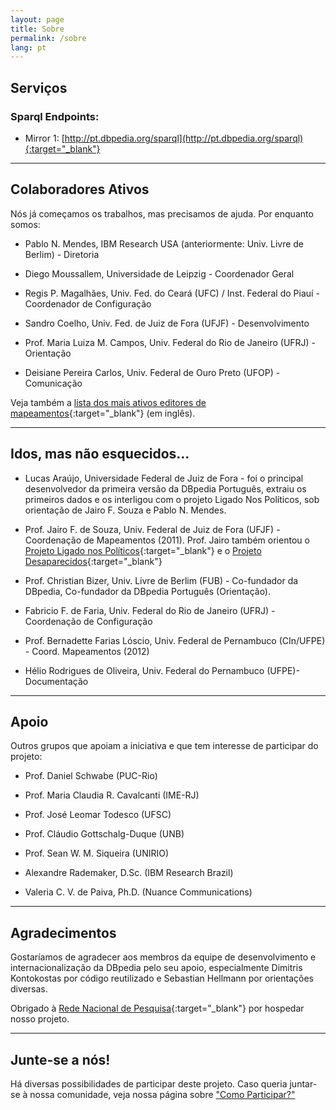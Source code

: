 ```yaml
---
layout: page
title: Sobre
permalink: /sobre
lang: pt
---
```


## Serviços


### Sparql Endpoints:
       
* Mirror 1: [http://pt.dbpedia.org/sparql](http://pt.dbpedia.org/sparql){:target="_blank"}
       
       
---------------------



## Colaboradores Ativos

Nós já começamos os trabalhos, mas precisamos de ajuda. Por enquanto somos:

* Pablo N. Mendes, IBM Research USA (anteriormente: Univ. Livre de Berlim) - Diretoria

* Diego Moussallem, Universidade de Leipzig - Coordenador Geral

* Regis P. Magalhães, Univ. Fed. do Ceará (UFC) / Inst. Federal do Piauí - Coordenador de Configuração

* Sandro Coelho, Univ. Fed. de Juiz de Fora (UFJF) - Desenvolvimento

* Prof. Maria Luiza M. Campos, Univ. Federal do Rio de Janeiro (UFRJ) - Orientação

* Deisiane Pereira Carlos, Univ. Federal de Ouro Preto (UFOP) - Comunicação

Veja também a [lista dos mais ativos editores de mapeamentos](http://mappings.dbpedia.org/index.php/Special:ActiveUsers){:target="_blank"} (em inglês).

---------------------

## Idos, mas não esquecidos...

* Lucas Araújo, Universidade Federal de Juiz de Fora - foi o principal desenvolvedor da primeira versão da DBpedia Português, extraiu os primeiros dados e os interligou com o projeto Ligado Nos Políticos, sob orientação de Jairo F. Souza e Pablo N. Mendes.

* Prof. Jairo F. de Souza, Univ. Federal de Juiz de Fora (UFJF) - Coordenação de Mapeamentos (2011). Prof. Jairo também orientou o [Projeto Ligado nos Políticos](http://www.ufjf.br/servicos/2014/01/24/projeto-ligado-nos-politicos/){:target="_blank"} e o [Projeto Desaparecidos](http://desaparecidos.ice.ufjf.br/index.php/sobre){:target="_blank"}

* Prof. Christian Bizer, Univ. Livre de Berlim (FUB) - Co-fundador da DBpedia, Co-fundador da DBpedia Português (Orientação).

* Fabricio F. de Faria, Univ. Federal do Rio de Janeiro (UFRJ) - Coordenação de Configuração

* Prof. Bernadette Farias Lóscio, Univ. Federal de Pernambuco (CIn/UFPE) - Coord. Mapeamentos (2012)

* Hélio Rodrigues de Oliveira, Univ. Federal do Pernambuco (UFPE)- Documentação

---------------------

## Apoio

Outros grupos que apoiam a iniciativa e que tem interesse de participar do projeto:

* Prof. Daniel Schwabe (PUC-Rio)

* Prof. Maria Claudia R. Cavalcanti (IME-RJ)

* Prof. José Leomar Todesco (UFSC)

* Prof. Cláudio Gottschalg-Duque (UNB)

* Prof. Sean W. M. Siqueira (UNIRIO)

* Alexandre Rademaker, D.Sc. (IBM Research Brazil)

* Valeria C. V. de Paiva, Ph.D. (Nuance Communications)

---------------------

## Agradecimentos

Gostaríamos de agradecer aos membros da equipe de desenvolvimento e internacionalização da DBpedia pelo seu apoio, especialmente Dimitris Kontokostas por código reutilizado e Sebastian Hellmann por orientações diversas.

Obrigado à [Rede Nacional de Pesquisa](http://rnp.br){:target="_blank"} por hospedar nosso projeto.

---------------------

## Junte-se a nós!

Há diversas possibilidades de participar deste projeto. Caso queria juntar-se à nossa comunidade, veja nossa página sobre ["Como Participar?"](../como_participar)
